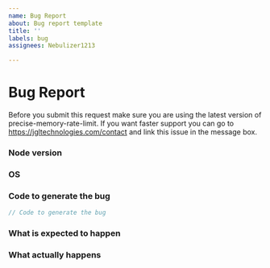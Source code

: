 ```yaml
---
name: Bug Report
about: Bug report template
title: ''
labels: bug
assignees: Nebulizer1213

---
```


# Bug Report

Before you submit this request make sure you are using the latest version of precise-memory-rate-limit.
If you want faster support you can go to https://jgltechnologies.com/contact and link this issue in the message box.

### Node version



### OS



### Code to generate the bug


```js
// Code to generate the bug
```


### What is expected to happen



### What actually happens
